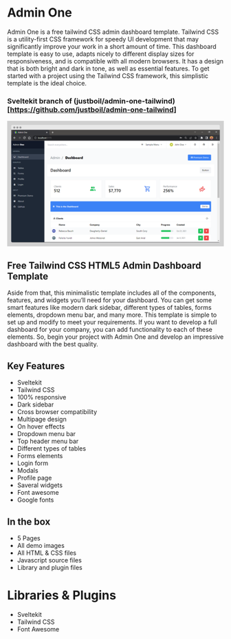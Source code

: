 # Admin One

Admin One is a free tailwind CSS admin dashboard template. Tailwind CSS is a utility-first CSS framework for speedy UI development that may significantly improve your work in a short amount of time. This dashboard template is easy to use, adapts nicely to different display sizes for responsiveness, and is compatible with all modern browsers. It has a design that is both bright and dark in tone, as well as essential features. To get started with a project using the Tailwind CSS framework, this simplistic template is the ideal choice.

### Sveltekit branch of (justboil/admin-one-tailwind) [https://github.com/justboil/admin-one-tailwind]

![Admin One Dasboard](https://raw.githubusercontent.com/NatumanyaGuy/admin-one-sveltekit/master/screenshot.png)

## Free Tailwind CSS HTML5 Admin Dashboard Template

Aside from that, this minimalistic template includes all of the components, features, and widgets you’ll need for your dashboard. You can get some smart features like modern dark sidebar, different types of tables, forms elements, dropdown menu bar, and many more. This template is simple to set up and modify to meet your requirements. If you want to develop a full dashboard for your company, you can add functionality to each of these elements. So, begin your project with Admin One and develop an impressive dashboard with the best quality.

## Key Features

- Sveltekit
- Tailwind CSS
- 100% responsive
- Dark sidebar
- Cross browser compatibility
- Multipage design
- On hover effects
- Dropdown menu bar
- Top header menu bar
- Different types of tables
- Forms elements
- Login form
- Modals
- Profile page
- Saveral widgets
- Font awesome
- Google fonts

## In the box

- 5 Pages
- All demo images
- All HTML & CSS files
- Javascript source files
- Library and plugin files

# Libraries & Plugins

- Sveltekit
- Tailwind CSS
- Font Awesome
